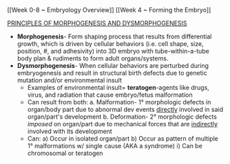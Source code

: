 [[Week 0-8 ~ Embryology Overview]]
[[Week 4 ~ Forming the Embryo]]

<u>PRINCIPLES OF MORPHOGENESIS AND DYSMORPHOGENESIS</u> 
- **Morphogenesis**- Form shaping process that results from differential growth, which is driven by cellular behaviors (i.e. cell shape, size, position, #, and adhesivity)  into 3D embryo with tube-within-a-tube body plan & rudiments to form adult organs/systems.
- **Dysmorphogenesis**- When cellular behaviors are perturbed during embryogenesis and result in structural birth defects due to genetic mutation and/or environmental insult
	- Examples of environmental insult= **teratogen**-agents like drugs, virus, and radiation that cause embryo/fetus malformation
	- Can result from both:
		a. Malformation- 1° morphologic defects in organ/body part due to abnormal dev events <u>directly</u> involved in said organ/part's development
		b. Deformation- 2° morphologic defects *imposed* on organ/part due to mechanical forces that are <u>indirectly</u> involved with its development
	- Can:
		a) Occur in isolated organ/part
		b) Occur as pattern of multiple  1° malformations w/ single cause (AKA a syndrome)
			i) Can be chromosomal or teratogen